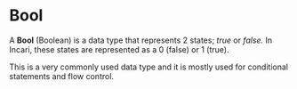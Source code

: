 # Bool

A **Bool** \(Boolean\) is a data type that represents 2 states; _true_ or _false._ In Incari, these states are represented as a 0 \(false\) or 1 \(true\).

This is a very commonly used data type and it is mostly used for conditional statements and flow control.

